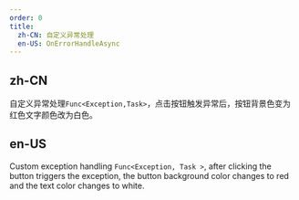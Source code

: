 ```yaml
---
order: 0
title:
  zh-CN: 自定义异常处理
  en-US: OnErrorHandleAsync
---
```


## zh-CN

自定义异常处理`Func<Exception,Task>`，点击按钮触发异常后，按钮背景色变为红色文字颜色改为白色。

## en-US

Custom exception handling `Func<Exception, Task >`, after clicking the button triggers the exception, the button background color changes to red and the text color changes to white.
